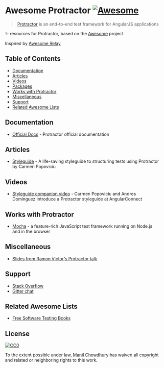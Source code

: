 # Awesome Protractor [![Awesome](https://cdn.rawgit.com/sindresorhus/awesome/d7305f38d29fed78fa85652e3a63e154dd8e8829/media/badge.svg)](https://github.com/sindresorhus/awesome)


> [Protractor](http://www.protractortest.org/) is an end-to-end test framework for AngularJS applications

✨ resources for Protractor, based on the [Awesome](https://github.com/sindresorhus/awesome/) project

Inspired by [Awesome Relay](https://github.com/expede/awesome-relay)


## Table of Contents

- [Documentation](#documentation)
- [Articles](#articles)
- [Videos](#videos)
- [Packages](#packages)
- [Works with Protractor](#works-with-protractor)
- [Miscellaneous](#miscellaneous)
- [Support](#support)
- [Related Awesome Lists](#related-awesome-lists)


## Documentation
- [Official Docs](#http://www.protractortest.org/#/api) - Protractor official documentation


## Articles

- [Styleguide](https://github.com/CarmenPopoviciu/protractor-styleguide) - A life-saving styleguide to structuring tests using Protractor by Carmen Popoviciu


## Videos

- [Styleguide companion video](https://www.youtube.com/watch?v=-lTGnYwnEuM) - Carmen Popoviciu and Andres Dominguez introduce a Protractor styleguide at AngularConnect


## Works with Protractor

- [Mocha](https://mochajs.org/) - a feature-rich JavaScript test framework running on Node.js and in the browser


## Miscellaneous

- [Slides from Ramon Victor's Protractor talk](https://ramonvictor.github.io/protractor/slides/)


## Support

- [Stack Overflow](http://stackoverflow.com/questions/tagged/protractor)
- [Gitter chat](https://gitter.im/angular/protractor)


## Related Awesome Lists

- [Free Software Testing Books](https://github.com/ligurio/free-software-testing-books/blob/master/free-software-testing-books.md)


## License

[![CC0](http://mirrors.creativecommons.org/presskit/buttons/88x31/svg/cc-zero.svg)](https://creativecommons.org/publicdomain/zero/1.0/)

To the extent possible under law, [Manil Chowdhury](https://chowdhurian.github.io) has waived all copyright and related or neighboring rights to this work.
